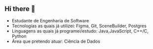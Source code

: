 ## Hi there 👋

- Estudante de Engenharia de Software
- Tecnologias as quais já utilizei: Figma, Git, SceneBuilder, Postgres
- Linguagens as quais já programei/estudo: Java,JavaScript, C++/C, Python
- Área que pretendo atuar: Ciência de Dados
